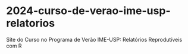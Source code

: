 # 2024-curso-de-verao-ime-usp-relatorios
Site do Curso no Programa de Verão IME-USP: Relatórios Reprodutíveis com R
